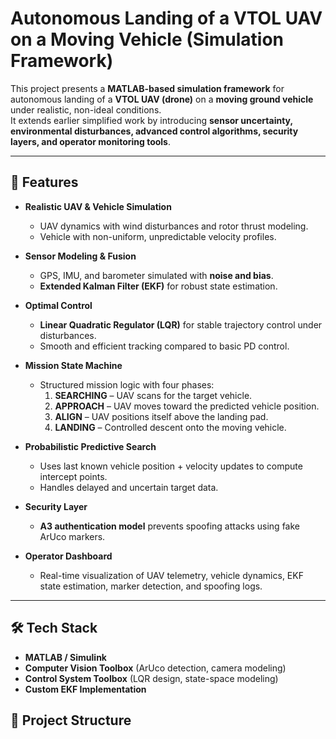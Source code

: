 # Autonomous Landing of a VTOL UAV on a Moving Vehicle (Simulation Framework)

This project presents a **MATLAB-based simulation framework** for autonomous landing of a **VTOL UAV (drone)** on a **moving ground vehicle** under realistic, non-ideal conditions.  
It extends earlier simplified work by introducing **sensor uncertainty, environmental disturbances, advanced control algorithms, security layers, and operator monitoring tools**.

---

## 🚀 Features

- **Realistic UAV & Vehicle Simulation**
  - UAV dynamics with wind disturbances and rotor thrust modeling.
  - Vehicle with non-uniform, unpredictable velocity profiles.

- **Sensor Modeling & Fusion**
  - GPS, IMU, and barometer simulated with **noise and bias**.
  - **Extended Kalman Filter (EKF)** for robust state estimation.

- **Optimal Control**
  - **Linear Quadratic Regulator (LQR)** for stable trajectory control under disturbances.
  - Smooth and efficient tracking compared to basic PD control.

- **Mission State Machine**
  - Structured mission logic with four phases:
    1. **SEARCHING** – UAV scans for the target vehicle.
    2. **APPROACH** – UAV moves toward the predicted vehicle position.
    3. **ALIGN** – UAV positions itself above the landing pad.
    4. **LANDING** – Controlled descent onto the moving vehicle.

- **Probabilistic Predictive Search**
  - Uses last known vehicle position + velocity updates to compute intercept points.
  - Handles delayed and uncertain target data.

- **Security Layer**
  - **A3 authentication model** prevents spoofing attacks using fake ArUco markers.

- **Operator Dashboard**
  - Real-time visualization of UAV telemetry, vehicle dynamics, EKF state estimation, marker detection, and spoofing logs.

---

## 🛠️ Tech Stack

- **MATLAB / Simulink**
- **Computer Vision Toolbox** (ArUco detection, camera modeling)
- **Control System Toolbox** (LQR design, state-space modeling)
- **Custom EKF Implementation**



## 📂 Project Structure

